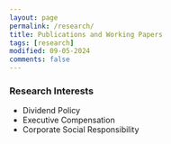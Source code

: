 ```yaml
---
layout: page
permalink: /research/
title: Publications and Working Papers
tags: [research]
modified: 09-05-2024
comments: false
---
```


### Research Interests
* Dividend Policy<br>
* Executive Compensation<br>
* Corporate Social Responsibility<br>

